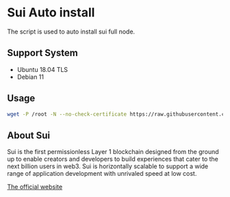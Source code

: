 # Sui Auto install

The script is used to auto install sui full node.

## Support System

* Ubuntu 18.04 TLS
* Debian 11
## Usage

```bash
wget -P /root -N --no-check-certificate https://raw.githubusercontent.com/iopssre/sui-install/master/sui-full-node-install.sh && chmod 700 /root/sui-full-node-install.sh && /root/sui-full-node-install.sh
```

## About Sui

Sui is the first permissionless Layer 1 blockchain designed from the ground up to enable creators and developers to build experiences that cater to the next billion users in web3. Sui is horizontally scalable to support a wide range of application development with unrivaled speed at low cost.

[The official website](https://sui.io/)

